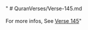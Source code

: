 " # QuranVerses/Verse-145.md <br><br>For more infos, See [Verse 145](https://www.quranbookk.com/quran/search?q=145)"